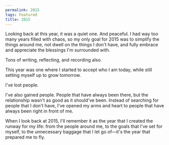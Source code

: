 ```yaml
---
permalink: 2015
tags: Featured
title: 2015
---
```


Looking back at this year, it was a quiet one. And peaceful. I had way too many years filled with chaos, so my only goal for 2015 was to simplify the things around me, not dwell on the things I don't have, and fully embrace and appreciate the blessings I'm surrounded with.

Tons of writing, reflecting, and recording also.

This year was one where I started to accept who I am today, while still setting myself up to grow tomorrow.

I've lost people.

I've also gained people. People that have always been there, but the relationship wasn't as good as it should've been. Instead of searching for people that I don't have, I've opened my arms and heart to people that have always been right in front of me.

When I look back at 2015, I'll remember it as the year that I created the runway for my life: from the people around me, to the goals that I've set for myself, to the unnecessary baggage that I let go of—it's the year that prepared me to fly.